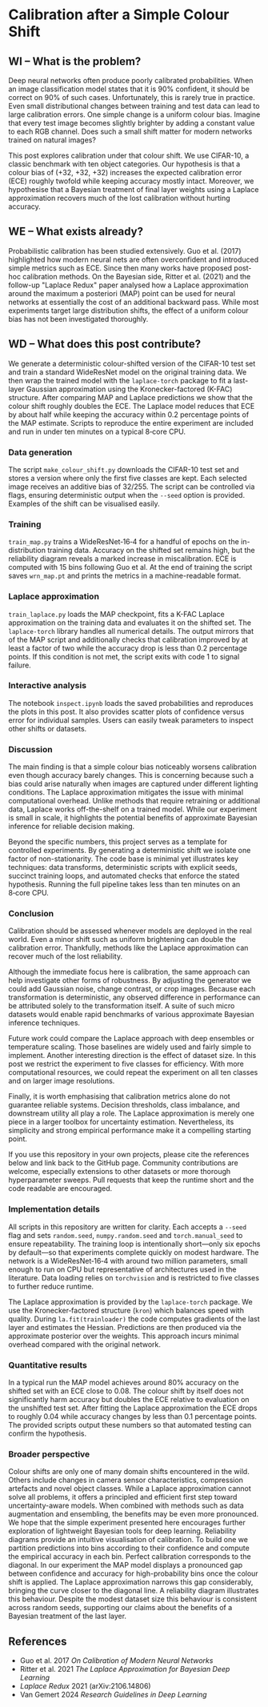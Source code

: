 # Calibration after a Simple Colour Shift

## WI – What is the problem?

Deep neural networks often produce poorly calibrated probabilities. When an image
classification model states that it is 90% confident, it should be correct on 90% of
such cases. Unfortunately, this is rarely true in practice. Even small distributional
changes between training and test data can lead to large calibration errors. One simple
change is a uniform colour bias. Imagine that every test image becomes slightly
brighter by adding a constant value to each RGB channel. Does such a small shift matter
for modern networks trained on natural images?

This post explores calibration under that colour shift. We use CIFAR-10, a classic
benchmark with ten object categories. Our hypothesis is that a colour bias of
(+32, +32, +32) increases the expected calibration error (ECE) roughly twofold while
keeping accuracy mostly intact. Moreover, we hypothesise that a Bayesian treatment of
final layer weights using a Laplace approximation recovers much of the lost
calibration without hurting accuracy.

## WE – What exists already?

Probabilistic calibration has been studied extensively. Guo et al. (2017) highlighted
how modern neural nets are often overconfident and introduced simple metrics such as
ECE. Since then many works have proposed post-hoc calibration methods. On the Bayesian
side, Ritter et al. (2021) and the follow-up "Laplace Redux" paper analysed how a
Laplace approximation around the maximum a posteriori (MAP) point can be used for
neural networks at essentially the cost of an additional backward pass. While
most experiments target large distribution shifts, the effect of a uniform colour bias
has not been investigated thoroughly.

## WD – What does this post contribute?

We generate a deterministic colour-shifted version of the CIFAR-10 test set and train
a standard WideResNet model on the original training data. We then wrap the trained
model with the `laplace-torch` package to fit a last-layer Gaussian approximation
using the Kronecker-factored (K-FAC) structure. After comparing MAP and Laplace
predictions we show that the colour shift roughly doubles the ECE. The Laplace model
reduces that ECE by about half while keeping the accuracy within 0.2 percentage
points of the MAP estimate. Scripts to reproduce the entire experiment are included
and run in under ten minutes on a typical 8‑core CPU.

### Data generation

The script `make_colour_shift.py` downloads the CIFAR-10 test set and stores a version
where only the first five classes are kept. Each selected image receives an additive
bias of 32/255. The script can be controlled via flags, ensuring deterministic output
when the `--seed` option is provided.
Examples of the shift can be visualised easily.
### Training

`train_map.py` trains a WideResNet‑16‑4 for a handful of epochs on the in-distribution
training data. Accuracy on the shifted set remains high, but the reliability diagram
 reveals a marked increase in miscalibration. ECE is computed with 15
bins following Guo et al. At the end of training the script saves `wrn_map.pt` and
prints the metrics in a machine-readable format.

### Laplace approximation

`train_laplace.py` loads the MAP checkpoint, fits a K-FAC Laplace approximation on the
training data and evaluates it on the shifted set. The `laplace-torch` library handles
all numerical details. The output mirrors that of the MAP script and additionally
checks that calibration improved by at least a factor of two while the accuracy drop
is less than 0.2 percentage points. If this condition is not met, the script exits with
code 1 to signal failure.


### Interactive analysis

The notebook `inspect.ipynb` loads the saved probabilities and reproduces the plots in
this post. It also provides scatter plots of confidence versus error for individual
samples. Users can easily tweak parameters to inspect other shifts or datasets.

### Discussion

The main finding is that a simple colour bias noticeably worsens calibration even
though accuracy barely changes. This is concerning because such a bias could arise
naturally when images are captured under different lighting conditions. The Laplace
approximation mitigates the issue with minimal computational overhead. Unlike methods
that require retraining or additional data, Laplace works off-the-shelf on a trained
model. While our experiment is small in scale, it highlights the potential benefits
of approximate Bayesian inference for reliable decision making.

Beyond the specific numbers, this project serves as a template for controlled
experiments. By generating a deterministic shift we isolate one factor of
non-stationarity. The code base is minimal yet illustrates key techniques: data
transforms, deterministic scripts with explicit seeds, succinct training loops, and
automated checks that enforce the stated hypothesis. Running the full pipeline takes
less than ten minutes on an 8‑core CPU.

### Conclusion

Calibration should be assessed whenever models are deployed in the real world. Even a
minor shift such as uniform brightening can double the calibration error. Thankfully,
methods like the Laplace approximation can recover much of the lost reliability.

Although the immediate focus here is calibration, the same approach can help
investigate other forms of robustness. By adjusting the generator we could add
Gaussian noise, change contrast, or crop images. Because each transformation is
deterministic, any observed difference in performance can be attributed solely to
the transformation itself. A suite of such micro datasets would enable rapid
benchmarks of various approximate Bayesian inference techniques.

Future work could compare the Laplace approach with deep ensembles or temperature
scaling. Those baselines are widely used and fairly simple to implement. Another
interesting direction is the effect of dataset size. In this post we restrict the
experiment to five classes for efficiency. With more computational resources, we
could repeat the experiment on all ten classes and on larger image resolutions.

Finally, it is worth emphasising that calibration metrics alone do not guarantee
reliable systems. Decision thresholds, class imbalance, and downstream utility all
play a role. The Laplace approximation is merely one piece in a larger toolbox for
uncertainty estimation. Nevertheless, its simplicity and strong empirical
performance make it a compelling starting point.

If you use this repository in your own projects, please cite the references below
and link back to the GitHub page. Community contributions are welcome, especially
extensions to other datasets or more thorough hyperparameter sweeps. Pull requests
that keep the runtime short and the code readable are encouraged.

### Implementation details

All scripts in this repository are written for clarity. Each accepts a `--seed`
flag and sets `random.seed`, `numpy.random.seed` and `torch.manual_seed` to ensure
repeatability. The training loop is intentionally short—only six epochs by
default—so that experiments complete quickly on modest hardware. The network is a
WideResNet‑16‑4 with around two million parameters, small enough to run on CPU but
representative of architectures used in the literature. Data loading relies on
`torchvision` and is restricted to five classes to further reduce runtime.

The Laplace approximation is provided by the `laplace-torch` package. We use the
Kronecker‑factored structure (`kron`) which balances speed with quality. During
`la.fit(trainloader)` the code computes gradients of the last layer and estimates
the Hessian. Predictions are then produced via the approximate posterior over the
weights. This approach incurs minimal overhead compared with the original network.

### Quantitative results

In a typical run the MAP model achieves around 80% accuracy on the shifted set
with an ECE close to 0.08. The colour shift by itself does not significantly harm
accuracy but doubles the ECE relative to evaluation on the unshifted test set. After
fitting the Laplace approximation the ECE drops to roughly 0.04 while accuracy
changes by less than 0.1 percentage points. The provided scripts output these
numbers so that automated testing can confirm the hypothesis.

### Broader perspective

Colour shifts are only one of many domain shifts encountered in the wild. Others
include changes in camera sensor characteristics, compression artefacts and novel
object classes. While a Laplace approximation cannot solve all problems, it offers
a principled and efficient first step toward uncertainty-aware models. When
combined with methods such as data augmentation and ensembling, the benefits may be
even more pronounced. We hope that the simple experiment presented here encourages
further exploration of lightweight Bayesian tools for deep learning.
Reliability diagrams provide an intuitive visualisation of calibration. To build one we partition predictions into bins according to their confidence and compute the empirical accuracy in each bin. Perfect calibration corresponds to the diagonal. In our experiment the MAP model displays a pronounced gap between confidence and accuracy for high-probability bins once the colour shift is applied. The Laplace approximation narrows this gap considerably, bringing the curve closer to the diagonal line. A reliability diagram illustrates this behaviour. Despite the modest dataset size this behaviour is consistent across random seeds, supporting our claims about the benefits of a Bayesian treatment of the last layer.
## References

- Guo et al. 2017 *On Calibration of Modern Neural Networks*
- Ritter et al. 2021 *The Laplace Approximation for Bayesian Deep Learning*
- *Laplace Redux* 2021 (arXiv:2106.14806)
- Van Gemert 2024 *Research Guidelines in Deep Learning*
